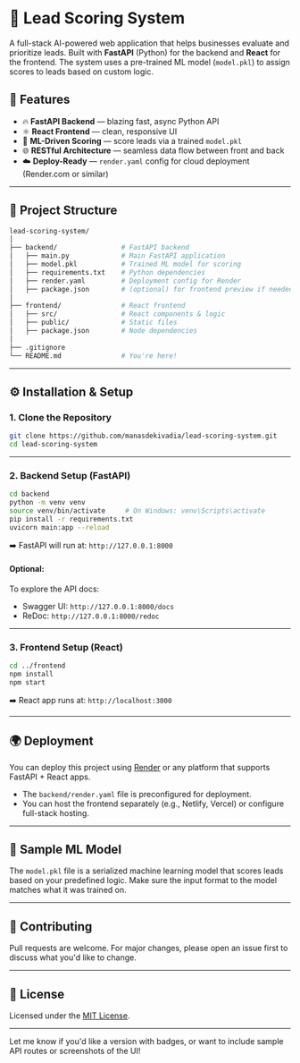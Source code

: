 # 🧠 Lead Scoring System

A full-stack AI-powered web application that helps businesses evaluate and prioritize leads. Built with **FastAPI** (Python) for the backend and **React** for the frontend. The system uses a pre-trained ML model (`model.pkl`) to assign scores to leads based on custom logic.

## 🚀 Features

- 🔥 **FastAPI Backend** — blazing fast, async Python API
- ⚛️ **React Frontend** — clean, responsive UI
- 🤖 **ML-Driven Scoring** — score leads via a trained `model.pkl`
- 🌐 **RESTful Architecture** — seamless data flow between front and back
- ☁️ **Deploy-Ready** — `render.yaml` config for cloud deployment (Render.com or similar)

---

## 📁 Project Structure

```bash
lead-scoring-system/
│
├── backend/                # FastAPI backend
│   ├── main.py             # Main FastAPI application
│   ├── model.pkl           # Trained ML model for scoring
│   ├── requirements.txt    # Python dependencies
│   ├── render.yaml         # Deployment config for Render
│   ├── package.json        # (optional) for frontend preview if needed
│
├── frontend/               # React frontend
│   ├── src/                # React components & logic
│   ├── public/             # Static files
│   ├── package.json        # Node dependencies
│
├── .gitignore
└── README.md               # You're here!
```

---

## ⚙️ Installation & Setup

### 1. Clone the Repository

```bash
git clone https://github.com/manasdekivadia/lead-scoring-system.git
cd lead-scoring-system
```

---

### 2. Backend Setup (FastAPI)

```bash
cd backend
python -m venv venv
source venv/bin/activate     # On Windows: venv\Scripts\activate
pip install -r requirements.txt
uvicorn main:app --reload
```

➡️ FastAPI will run at: `http://127.0.0.1:8000`

#### Optional:
To explore the API docs:
- Swagger UI: `http://127.0.0.1:8000/docs`
- ReDoc: `http://127.0.0.1:8000/redoc`

---

### 3. Frontend Setup (React)

```bash
cd ../frontend
npm install
npm start
```

➡️ React app runs at: `http://localhost:3000`

---

## 🌍 Deployment

You can deploy this project using [Render](https://render.com) or any platform that supports FastAPI + React apps.

- The `backend/render.yaml` file is preconfigured for deployment.
- You can host the frontend separately (e.g., Netlify, Vercel) or configure full-stack hosting.

---

## 🧪 Sample ML Model

The `model.pkl` file is a serialized machine learning model that scores leads based on your predefined logic. Make sure the input format to the model matches what it was trained on.

---

## 🤝 Contributing

Pull requests are welcome. For major changes, please open an issue first to discuss what you'd like to change.

---

## 📄 License

Licensed under the [MIT License](LICENSE).

---

Let me know if you'd like a version with badges, or want to include sample API routes or screenshots of the UI!
